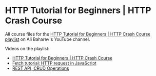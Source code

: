 
# HTTP Tutorial for Beginners | HTTP Crash Course

All course files for the 
[HTTP Tutorial for Beginners | HTTP Crash Course playlist](https://youtube.com/playlist?list=PL30E-B055MjyJVukw4he-j7xcL7Itq03N) 
on Ali Baharev's YouTube channel.

Videos on the playlist:

 - [HTTP Tutorial for Beginners | HTTP Crash Course](https://youtu.be/oBHIvfZAmvQ)
 - [Fetch tutorial: HTTP request in JavaScript](https://youtu.be/kdhThg3gDKQ)
 - [REST API, CRUD Operations](https://youtu.be/)
